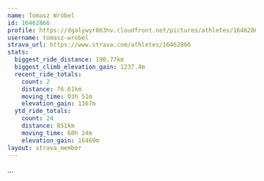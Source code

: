 ```yaml
---
name: Tomasz Wróbel
id: 16462866
profile: https://dgalywyr863hv.cloudfront.net/pictures/athletes/16462866/10169785/1/large.jpg
username: tomasz-wrobel
strava_url: https://www.strava.com/athletes/16462866
stats:
  biggest_ride_distance: 190.77km
  biggest_climb_elevation_gain: 1237.4m
  recent_ride_totals:
    count: 2
    distance: 76.61km
    moving_time: 03h 51m
    elevation_gain: 1367m
  ytd_ride_totals:
    count: 24
    distance: 851km
    moving_time: 60h 24m
    elevation_gain: 16469m
layout: strava_member
--- 
```

...
